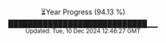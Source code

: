 <p align="center">
⏳Year Progress (94.13 %) <br>
████████████████████████████▁▁ <br>
<sub>Updated: Tue, 10 Dec 2024 12:46:27 GMT</sub>
</p>

